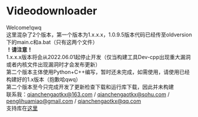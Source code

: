 # Videodownloader  
Welcome!qwq  
这里混杂了2个版本，第一个版本为1.x.x.x，1.0.9.5版本代码已经传至oldversion下的main.c和a.bat（只有这两个文件）  
**！请注意！**  
1.x.x.x版本将会从2022.06.01起停止开发（仅当构建工具Dev-cpp出现重大漏洞或者内核文件出现漏洞时才会发布更新）  
第二个版本主体使用Python+C++编写，暂时还未完成，如需使用，请使用已经构建好的1.x版本（抱歉哈qwq）  
第二个版本至今只完成开发了更新检查下载和运行库下载，因此并未构建  
联系我：qianchengaotkx@163.com / qianchengaotkx@sohu.com / penglihuamiao@gmail.com / qianchengaotkx@qq.com  
支持库在[这里](https://github.com/penglihuamiao/videodownloader-lib)  
